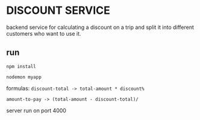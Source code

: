 # DISCOUNT SERVICE
backend service for calculating a discount on a trip and split it into different customers who want to use it.

## run

```npm install```

```nodemon myapp```

formulas: 
```discount-total -> total-amount * discount%```

```amount-to-pay -> (total-amount - discount-total)/```

server run on port 4000
